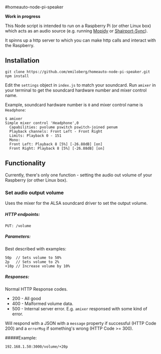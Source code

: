 #homeauto-node-pi-speaker

**Work in progress**

This Node script is intended to run on a Raspberry Pi (or other Linux box) which acts as an audio source (e.g. running [Mopidy](https://www.mopidy.com/) or [Shairport-Sync](https://github.com/mikebrady/shairport-sync)).

It spinns up a http server to which you can make http calls and interact with the Raspberry.

## Installation

```
git clone https://github.com/emiloberg/homeauto-node-pi-speaker.git
npm install
```

Edit the `settings` object in `index.js` to match your soundcard. Run `amixer` in your terminal to get the soundcard hardware number and mixer control name.

Example, soundcard hardware number is `0` and mixer control name is `Headphone`:

```
$ amixer
Simple mixer control 'Headphone',0
  Capabilities: pvolume pswitch pswitch-joined penum
  Playback channels: Front Left - Front Right
  Limits: Playback 0 - 151
  Mono:
  Front Left: Playback 8 [5%] [-26.88dB] [on]
  Front Right: Playback 8 [5%] [-26.88dB] [on]
```
  



## Functionality
Currently, there's only one function - setting the audio out volume of your Raspberry (or other Linux box).
### Set audio output volume 
Uses the mixer for the ALSA soundcard driver to set the output volume. 


##### HTTP endpoints:

```
PUT: /volume
```

##### Parameters: 
Best described with examples:

```
50p  // Sets volume to 50%
2p   // Sets volume to 2%
+10p // Increase volume by 10%
```

##### Responses:
Normal HTTP Response codes.

* 200 - All good
* 400 - Malformed volume data. 
* 500 - Internal server error. E.g. `amixer` responsed with some kind of error.

Will respond with a JSON with a `message` property if successful (HTTP Code 200) and a `errorMsg` if something's wrong (HTTP Code >= 300).

#####Example:

```
192.168.1.50:3000/volume/+20p
```